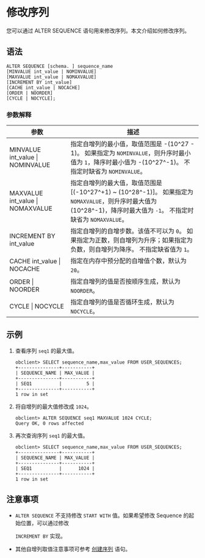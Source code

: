 修改序列 
=========================

您可以通过 ALTER SEQUENCE 语句用来修改序列。本文介绍如何修改序列。

语法 
-----------------------

```unknow
ALTER SEQUENCE [schema. ] sequence_name
[MINVALUE int_value | NOMINVALUE]
[MAXVALUE int_value | NOMAXVALUE]
[INCREMENT BY int_value]
[CACHE int_value | NOCACHE]
[ORDER | NOORDER]
[CYCLE | NOCYCLE];
```



### 参数解释 



|                参数                |                                                                           描述                                                                            |
|----------------------------------|---------------------------------------------------------------------------------------------------------------------------------------------------------|
| MINVALUE int_value \| NOMINVALUE | 指定自增列的最小值，取值范围是 -(10\^27 - 1)。 如果指定为 `NOMINVALUE`，则升序时最小值为 `1`，降序时最小值为 -(10^27^-1)。 不指定时缺省为 `NOMINVALUE`。               |
| MAXVALUE int_value \| NOMAXVALUE | 指定自增列的最大值，取值范围是\[(-10^27^+1) \~ (10^28^-1)\]。 如果指定为 `NOMAXVALUE`，则升序时最大值为(10^28^-1)，降序时最大值为 `-1`。 不指定时缺省为 `NOMAXVALUE`。 |
| INCREMENT BY int_value           | 指定自增列的自增步数。该值不可以为 `0`。 如果指定为正数，则自增列为升序；如果指定为负数，则自增列为降序。 不指定缺省值为 `1`。                                                    |
| CACHE int_value \| NOCACHE       | 指定在内存中预分配的自增值个数，默认为 `20`。                                                                                                                               |
| ORDER \| NOORDER                 | 指定自增列的值是否按顺序生成，默认为 `NOORDER`。                                                                                                                           |
| CYCLE \| NOCYCLE                 | 指定自增列的值是否循环生成，默认为 `NOCYCLE`。                                                                                                                            |



示例 
-----------------------

1. 查看序列 `seq1` 的最大值。

   ```unknow
   obclient> SELECT sequence_name,max_value FROM USER_SEQUENCES;
   +---------------+-----------+
   | SEQUENCE_NAME | MAX_VALUE |
   +---------------+-----------+
   | SEQ1          |         5 |
   +---------------+-----------+
   1 row in set
   ```

   

2. 将自增列的最大值修改成 `1024`。

   ```unknow
   obclient> ALTER SEQUENCE seq1 MAXVALUE 1024 CYCLE;
   Query OK, 0 rows affected
   ```

   

3. 再次查询序列 `seq1` 的最大值。

   ```unknow
   obclient> SELECT sequence_name,max_value FROM USER_SEQUENCES;
   +---------------+-----------+
   | SEQUENCE_NAME | MAX_VALUE |
   +---------------+-----------+
   | SEQ1          |      1024 |
   +---------------+-----------+
   1 row in set
   ```

   




注意事项 
-------------------------

* `ALTER SEQUENCE` 不支持修改 `START WITH` 值。如果希望修改 Sequence 的起始位置，可以通过修改 

  `INCREMENT BY` 实现。
  

* 其他自增列取值注意事项可参考 [创建序列](t2215359.md#topic-2206303) 语句。

  




